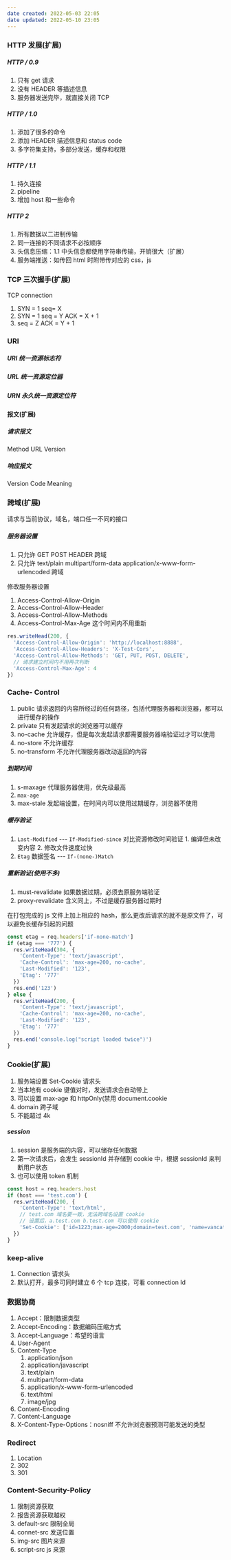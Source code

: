 ```yaml
---
date created: 2022-05-03 22:05
date updated: 2022-05-10 23:05
---
```


### HTTP 发展(扩展)

##### HTTP / 0.9

1. 只有 get 请求
2. 没有 HEADER 等描述信息
3. 服务器发送完毕，就直接关闭 TCP

##### HTTP / 1.0

1. 添加了很多的命令
2. 添加 HEADER 描述信息和 status code
3. 多字符集支持，多部分发送，缓存和权限

##### HTTP / 1.1

1. 持久连接
2. pipeline
3. 增加 host 和一些命令

##### HTTP 2

1. 所有数据以二进制传输
2. 同一连接的不同请求不必按顺序
3. 头信息压缩：1.1 中头信息都使用字符串传输，开销很大（扩展）
4. 服务端推送：如传回 html 时附带传对应的 css，js

### TCP 三次握手(扩展)

TCP connection

1. SYN = 1 seq= X
2. SYN = 1 seq = Y ACK = X + 1
3. seq = Z ACK = Y + 1

### URI

##### URI 统一资源标志符

##### URL 统一资源定位器

##### URN 永久统一资源定位符

#### 报文(扩展)

##### 请求报文

Method URL Version

##### 响应报文

Version Code Meaning

### 跨域(扩展)

请求与当前协议，域名，端口任一不同的接口

##### 服务器设置

1. 只允许 GET POST HEADER 跨域
2. 只允许 text/plain multipart/form-data application/x-www-form-urlencoded 跨域

修改服务器设置

1. Access-Control-Allow-Origin
2. Access-Control-Allow-Header
3. Access-Control-Allow-Methods
4. Access-Control-Max-Age 这个时间内不用重新

```js
res.writeHead(200, {
  'Access-Control-Allow-Origin': 'http://localhost:8888',
  'Access-Control-Allow-Headers': 'X-Test-Cors',
  'Access-Control-Allow-Methods': 'GET, PUT, POST, DELETE',
  // 请求建立时间内不用再次判断
  'Access-Control-Max-Age': 4
})
```

### Cache- Control

1. public 请求返回的内容所经过的任何路径，包括代理服务器和浏览器，都可以进行缓存的操作
2. private 只有发起请求的浏览器可以缓存
3. no-cache 允许缓存，但是每次发起请求都需要服务器端验证过才可以使用
4. no-store 不允许缓存
5. no-transform 不允许代理服务器改动返回的内容

##### 到期时间

1. s-maxage 代理服务器使用，优先级最高
2. `max-age`
3. max-stale 发起端设置，在时间内可以使用过期缓存，浏览器不使用

##### 缓存验证

1. `Last-Modified` --- `If-Modified-since` 对比资源修改时间验证 1. 编译但未改变内容 2. 修改文件速度过快
2. `Etag` 数据签名 --- `If-(none-)Match`

##### 重新验证(使用不多)

1. must-revalidate 如果数据过期，必须去原服务端验证
2. proxy-revalidate 含义同上，不过是缓存服务器过期时

在打包完成的 js 文件上加上相应的 hash，那么更改后请求的就不是原文件了，可以避免长缓存引起的问题

```js
const etag = req.headers['if-none-match']
if (etag === '777') {
  res.writeHead(304, {
    'Content-Type': 'text/javascript',
    'Cache-Control': 'max-age=200, no-cache',
    'Last-Modified': '123',
    'Etag': '777'
  })
  res.end('123')
} else {
  res.writeHead(200, {
    'Content-Type': 'text/javascript',
    'Cache-Control': 'max-age=200, no-cache',
    'Last-Modified': '123',
    'Etag': '777'
  })
  res.end('console.log("script loaded twice")')
}
```

### Cookie(扩展)

1. 服务端设置 Set-Cookie 请求头
2. 当本地有 cookie 键值对时，发送请求会自动带上
3. 可以设置 max-age 和 httpOnly(禁用 document.cookie
4. domain 跨子域
5. 不能超过 4k

##### session

1. session 是服务端的内容，可以储存任何数据
2. 第一次请求后，会发生 sessionId 并存储到 cookie 中，根据 sessionId 来判断用户状态
3. 也可以使用 token 机制

```js
const host = req.headers.host
if (host === 'test.com') {
  res.writeHead(200, {
    'Content-Type': 'text/html',
    // test.com 域名要一致，无法跨域名设置 cookie
    // 设置后，a.test.com b.test.com 可以使用 cookie
    'Set-Cookie': ['id=1223;max-age=2000;domain=test.com', 'name=vancats; httpOnly']
  })
}
```

### keep-alive

1. Connection 请求头
2. 默认打开，最多可同时建立 6 个 tcp 连接，可看 connection Id

### 数据协商

1. Accept：限制数据类型
2. Accept-Encoding：数据编码压缩方式
3. Accept-Language：希望的语言
4. User-Agent
5. Content-Type
   1. application/json
   2. application/javascript
   3. text/plain
   4. multipart/form-data
   5. application/x-www-form-urlencoded
   6. text/html
   7. image/jpg
6. Content-Encoding
7. Content-Language
8. X-Content-Type-Options：nosniff 不允许浏览器预测可能发送的类型

### Redirect

1. Location
2. 302
3. 301

### Content-Security-Policy

1. 限制资源获取
2. 报告资源获取越权
3. default-src 限制全局
4. connet-src 发送位置
5. img-src 图片来源
6. script-src js 来源
